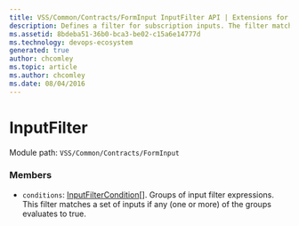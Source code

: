 ```yaml
---
title: VSS/Common/Contracts/FormInput InputFilter API | Extensions for Azure DevOps Services
description: Defines a filter for subscription inputs. The filter matches a set of inputs if any (one or more) of the groups evaluates to true.
ms.assetid: 8bdeba51-36b0-bca3-be02-c15a6e14777d
ms.technology: devops-ecosystem
generated: true
author: chcomley
ms.topic: article
ms.author: chcomley
ms.date: 08/04/2016
---
```


# InputFilter

Module path: `VSS/Common/Contracts/FormInput`

### Members

* `conditions`: [InputFilterCondition](../../../../VSS/Common/Contracts/FormInput/InputFilterCondition.md)[]. Groups of input filter expressions. This filter matches a set of inputs if any (one or more) of the groups evaluates to true.

